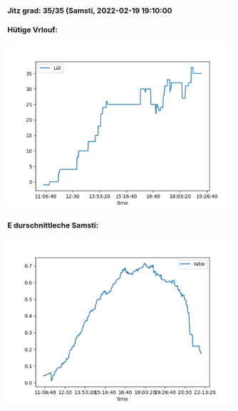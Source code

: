 ### Jitz grad: 35/35 (Samsti, 2022-02-19 19:10:00

### Hütige Vrlouf:
![Graph](Today.png)

### E durschnittleche Samsti:
![Graph](Samsti.png)